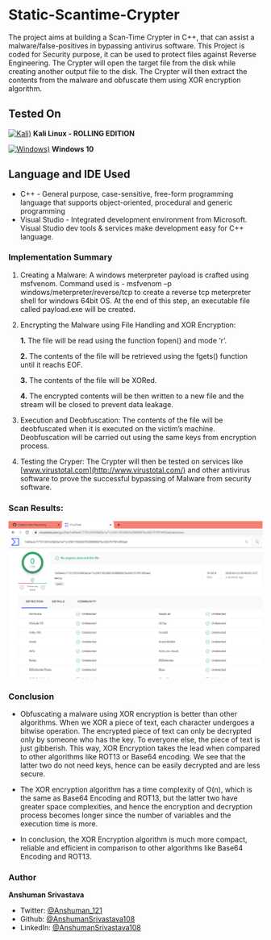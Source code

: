 # Static-Scantime-Crypter

The project aims at building a Scan-Time Crypter in C++, that can assist a malware/false-positives in bypassing antivirus software. This Project is coded for Security purpose, it can be used to protect files against Reverse Engineering. The Crypter will open the target file from the disk while creating another output file to the disk. The Crypter will then extract the contents from the malware and obfuscate them using XOR encryption algorithm. 

## Tested On
[![Kali)](https://www.google.com/s2/favicons?domain=https://www.kali.org/)](https://www.kali.org) **Kali Linux - ROLLING EDITION**

[![Windows)](https://www.google.com/s2/favicons?domain=https://www.microsoft.com/en-in/windows/)](https://www.microsoft.com/en-in/windows/) **Windows 10**

## Language and IDE Used
- C++ - General purpose, case-sensitive, free-form programming language that supports object-oriented, procedural and generic programming
- Visual Studio - Integrated development environment from Microsoft. Visual Studio dev tools & services make development easy for C++ language.

### Implementation Summary

1. Creating a Malware: A windows meterpreter payload is crafted using msfvenom. Command used is - msfvenom –p     windows/meterpreter/reverse/tcp to create a reverse tcp meterpreter shell for windows 64bit OS. At the end of this step, an executable file called payload.exe will be created.

2. Encrypting the Malware using File Handling and XOR Encryption:

   **1.**   The file will be read using the function fopen() and mode ‘r’. 

   **2.**   The contents of the file will be retrieved using the fgets() function until it reachs EOF. 

   **3.**   The contents of the file will be XORed.

   **4.**   The encrypted contents will be then written to a new file and the stream will be closed to prevent data leakage.

3. Execution and Deobfuscation: The contents of the file will be deobfuscated when it is executed on the victim’s machine. Deobfuscation will be carried out using the same keys from encryption process.

4. Testing the Cryper: The Crypter will then be tested on services like [www.virustotal.com](http://www.virustotal.com/) and other antivirus software to prove the successful bypassing of Malware from security software.

### Scan Results:

![](/Image/scanresult.png)

### Conclusion

- Obfuscating a malware using XOR encryption is better than other algorithms. When we XOR a piece of text, each character undergoes a bitwise operation. The encrypted piece of text can only be decrypted only by someone who has the key. To everyone else, the piece of text is just gibberish. This way, XOR Encryption takes the lead when compared to other algorithms like ROT13 or Base64 encoding. We see that the latter two do not need keys, hence can be easily decrypted and are less secure.

- The XOR encryption algorithm has a time complexity of O(n), which is the same as Base64 Encoding and ROT13, but the latter two have greater space complexities, and hence the encryption and decryption process becomes longer since the number of variables and the execution time is more. 

- In conclusion, the XOR Encryption algorithm is much more compact, reliable and efficient in comparison to other algorithms like Base64 Encoding and ROT13. 

### Author

**Anshuman Srivastava**

* Twitter: [@Anshuman_121](https://twitter.com/Anshuman_121)
* Github: [@AnshumanSrivastava108](https://github.com/AnshumanSrivastava108)
* LinkedIn: [@AnshumanSrivastava108](https://www.linkedin.com/in/anshumansrivastava108)
